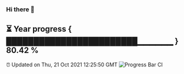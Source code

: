 ### Hi there 👋
⏳ Year progress { ████████████████████████▁▁▁▁▁▁ } 80.42 %
---
⏰ Updated on Thu, 21 Oct 2021 12:25:50 GMT
![Progress Bar CI](https://github.com/liununu/liununu/workflows/Progress%20Bar%20CI/badge.svg)

